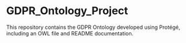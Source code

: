# GDPR_Ontology_Project
This repository contains the GDPR Ontology developed using Protégé, including an OWL file and README documentation.

